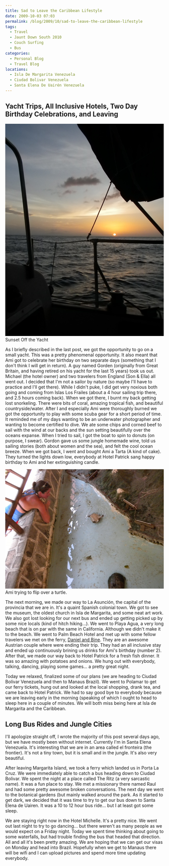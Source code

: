 ```yaml
---
title: Sad to Leave the Caribbean Lifestyle
date: 2009-10-03 07:03
permalink: /blog/2009/10/sad-to-leave-the-caribbean-lifestyle
tags:
  - Travel
  - Jaunt Down South 2010
  - Couch Surfing
  - Bus
categories:
  - Personal Blog
  - Travel Blog
locations: 
  - Isla De Margarita Venezuela
  - Ciudad Bolivar Venezuela
  - Santa Elena De Uairén Venezuela
---
```



## Yacht Trips, All Inclusive Hotels, Two Day Birthday Celebrations, and Leaving

![ Sunset Off the Yacht][1] Sunset Off the Yacht 

   [1]: /assets/media/sunset-isla-de-margarita-off-yacht.JPG

As I briefly described in the last post, we got the opportunity to go on a small yacht. This was a pretty phenomenal opportunity. It also meant that Ami got to celebrate her birthday on two separate days (something that I don't think I will get in return). A guy named Gorden (originally from Great Britain, and having retired on his yacht for the last 15 years) took us out. Michael (the hotel owner) and two travelers from England (Son & Ella) all went out. I decided that I'm not a sailor by nature (so maybe I'll have to practice and I'll get there). While I didn't puke, I did get very noxious both going and coming from Islas Los Frailes (about a 4 hour sailing trip there, and 2.5 hours coming back). When we got there, I burnt my back getting lost snorkeling. There were bits of coral, amazing tropical fish, and beautiful countryside/water. After I and especially Ami were thoroughly burned we got the opportunity to play with some scuba gear for a short period of time. It reminded me of my days wanting to be an underwater photographer and wanting to become certified to dive. We ate some chips and corned beef to sail with the wind at our backs and the sun setting beautifully over the oceans expanse. When I tried to sail, I got the boat to spin to donuts (on purpose, I swear). Gordon gave us some jungle homemade wine, told us sailing stories (both about women and the sea), and felt the cool ocean breeze. When we got back, I went and bought Ami a Tarta (A kind of cake). They turned the lights down low, everybody at Hotel Patrick sang happy birthday to Ami and her extinguishing candle.

![ Ami trying to flip over a turtle.][2] Ami trying to flip over a turtle. 

   [2]: /assets/media/ami-fliping-over-turtle.jpg

The next morning, we made our way to La Asunción, the capital of the provincia that we are in. It's a quaint Spanish colonial town. We got to see the museum, the oldest church in Isla de Margarita, and some neat art work. We also got lost looking for our next bus and ended up getting picked up by some nice locals (kind of hitch hiking…). We went to Playa Agua, a very long beach that is on par with the same in California. Although we didn't make it to the beach. We went to Palm Beach Hotel and met up with some fellow travelers we met on the ferry, [Daniel and Bine][3]. They are an awesome Austrian couple where were ending their trip. They had an all inclusive stay and ended up continuously brining us drinks for Ami's birthday (number 2). After that, we made our way back to Hotel Patrick for a fresh fish dinner. It was so amazing with potatoes and onions. We hung out with everybody, talking, dancing, playing some games… a pretty great night.

   [3]: http://www.couchsurfing.org/profile.html?id=8Q6H885

Today we relaxed, finalized some of our plans (we are heading to Ciudad Bolívar Venezuela and then to Manaus Brazil). We went to Polamar to get our ferry tickets, hung out and looked at the local shopping, drank tea, and came back to Hotel Patrick. We had to say good bye to everybody because we are leaving early in the morning (speaking of which I ought to head to sleep here in a couple of minutes. We will both miss being here at Isla de Margarita and the Caribbean.

## Long Bus Rides and Jungle Cities

I'll apologize straight off, I wrote the majority of this post several days ago, but we have mostly been without internet. Currently I'm in Santa Elena Venezuela. It's interesting that we are in an area called el fronteira (the frontier). It's not a tiny town, but it is small and in the jungle. It's also very beautiful.

After leaving Margarita Island, we took a ferry which landed us in Porta La Cruz. We were immediately able to catch a bus heading down to Ciudad Bolivar. We spent the night at a place called The Ritz (a very sarcastic name). It was a fun place to stay. We met a missionary there named Raul and had some pretty awesome broken conversations. The next day we went to the botanical gardens (but mainly walked around the park. As it started to get dark, we decided that it was time to try to get our bus down to Santa Elena de Uairen. It was a 10 to 12 hour bus ride… but I at least got some sleep.

We are staying right now in the Hotel Michelle. It's a pretty nice. We went out last night to try to go dancing… but there weren't as many people as we would expect on a Friday night. Today we spent time thinking about going to some waterfalls, but had trouble finding the bus that headed that direction. All and all it's been pretty amazing. We are hoping that we can get our visas on Monday and head into Brazil. Hopefully when we get to Manaus there will be wifi and I can upload pictures and spend more time updating everybody.
